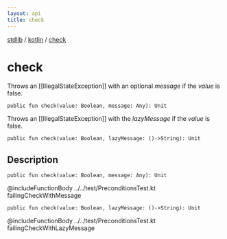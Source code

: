 ```yaml
---
layout: api
title: check
---
```

[stdlib](../index.md) / [kotlin](index.md) / [check](check.md)

# check
Throws an [[IllegalStateException]] with an optional *message* if the *value* is false.
```
public fun check(value: Boolean, message: Any): Unit
```
Throws an [[IllegalStateException]] with the *lazyMessage* if the *value* is false.
```
public fun check(value: Boolean, lazyMessage: ()->String): Unit
```
## Description
```
public fun check(value: Boolean, message: Any): Unit
```
@includeFunctionBody ../../test/PreconditionsTest.kt failingCheckWithMessage

```
public fun check(value: Boolean, lazyMessage: ()->String): Unit
```
@includeFunctionBody ../../test/PreconditionsTest.kt failingCheckWithLazyMessage

